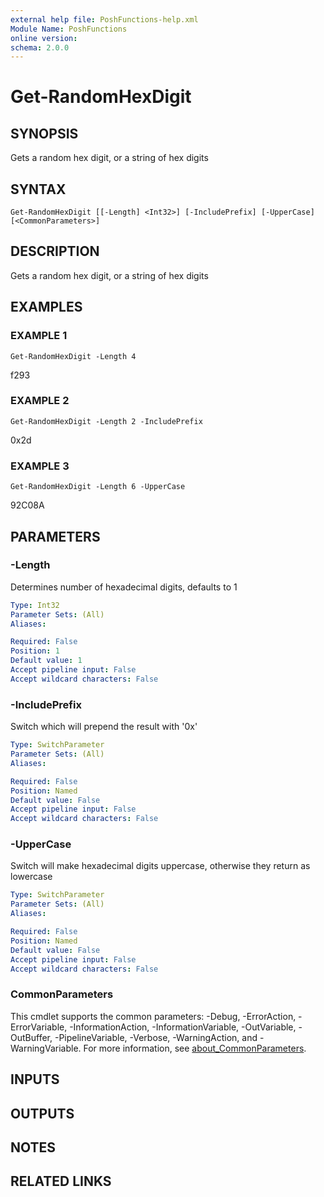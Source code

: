 ```yaml
---
external help file: PoshFunctions-help.xml
Module Name: PoshFunctions
online version:
schema: 2.0.0
---
```


# Get-RandomHexDigit

## SYNOPSIS
Gets a random hex digit, or a string of hex digits

## SYNTAX

```
Get-RandomHexDigit [[-Length] <Int32>] [-IncludePrefix] [-UpperCase] [<CommonParameters>]
```

## DESCRIPTION
Gets a random hex digit, or a string of hex digits

## EXAMPLES

### EXAMPLE 1
```
Get-RandomHexDigit -Length 4
```

f293

### EXAMPLE 2
```
Get-RandomHexDigit -Length 2 -IncludePrefix
```

0x2d

### EXAMPLE 3
```
Get-RandomHexDigit -Length 6 -UpperCase
```

92C08A

## PARAMETERS

### -Length
Determines number of hexadecimal digits, defaults to 1

```yaml
Type: Int32
Parameter Sets: (All)
Aliases:

Required: False
Position: 1
Default value: 1
Accept pipeline input: False
Accept wildcard characters: False
```

### -IncludePrefix
Switch which will prepend the result with '0x'

```yaml
Type: SwitchParameter
Parameter Sets: (All)
Aliases:

Required: False
Position: Named
Default value: False
Accept pipeline input: False
Accept wildcard characters: False
```

### -UpperCase
Switch will make hexadecimal digits uppercase, otherwise they return as lowercase

```yaml
Type: SwitchParameter
Parameter Sets: (All)
Aliases:

Required: False
Position: Named
Default value: False
Accept pipeline input: False
Accept wildcard characters: False
```

### CommonParameters
This cmdlet supports the common parameters: -Debug, -ErrorAction, -ErrorVariable, -InformationAction, -InformationVariable, -OutVariable, -OutBuffer, -PipelineVariable, -Verbose, -WarningAction, and -WarningVariable. For more information, see [about_CommonParameters](http://go.microsoft.com/fwlink/?LinkID=113216).

## INPUTS

## OUTPUTS

## NOTES

## RELATED LINKS

